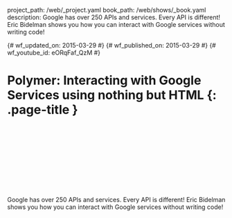 project_path: /web/_project.yaml
book_path: /web/shows/_book.yaml
description: Google has over 250 APIs and services. Every API is different! Eric Bidelman shows you how you can interact with Google services without writing code!

{# wf_updated_on: 2015-03-29 #}
{# wf_published_on: 2015-03-29 #}
{# wf_youtube_id: eORqFaf_QzM #}

# Polymer: Interacting with Google Services using nothing but HTML {: .page-title }


<div class="video-wrapper">
  <iframe class="devsite-embedded-youtube-video" data-video-id="eORqFaf_QzM"
          data-autohide="1" data-showinfo="0" frameborder="0" allowfullscreen>
  </iframe>
</div>


Google has over 250 APIs and services. Every API is different! Eric Bidelman shows you how you can interact with Google services without writing code!

